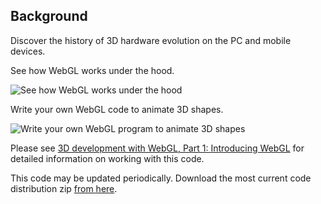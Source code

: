 Background
----------

Discover the history of 3D hardware evolution on the PC and mobile devices. 

See how WebGL works under the hood.

![See how WebGL works under the hood](http://www.ibm.com/developerworks/web/library/wa-webgl1/figure3.png)

Write your own WebGL code to animate 3D shapes.

![Write your own WebGL program to animate 3D shapes](http://www.ibm.com/developerworks/web/library/wa-webgl1/figure8.jpg)

Please see [3D development with WebGL, Part 1: Introducing WebGL](http://www.ibm.com/developerworks/web/library/wa-webgl1/index.html)  for detailed information on working with this code.

This code may be updated periodically.   Download the most current code distribution zip [from here](https://bitbucket.org/singli/3d-development-with-webgl-part-1-introducing-webgl/downloads/codewebgl1_20131210.zip).

